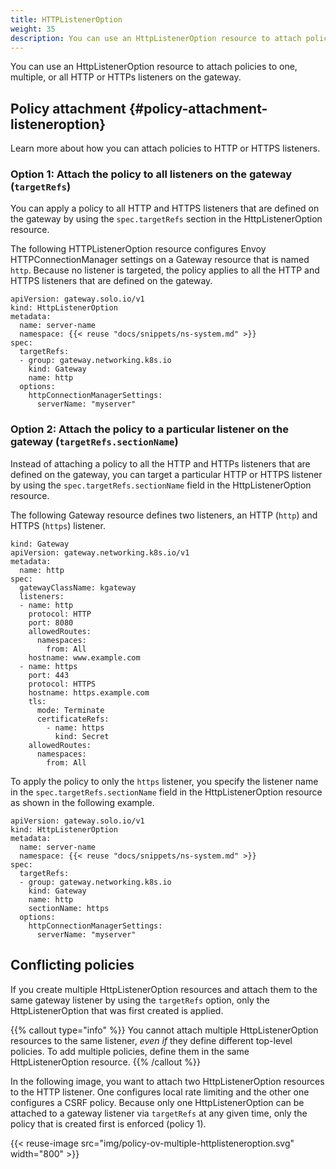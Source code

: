 ```yaml
---
title: HTTPListenerOption
weight: 35
description: You can use an HttpListenerOption resource to attach policies to one, multiple, or all HTTP or HTTPs listeners on the gateway. 
---
```


You can use an HttpListenerOption resource to attach policies to one, multiple, or all HTTP or HTTPs listeners on the gateway.

## Policy attachment {#policy-attachment-listeneroption}

Learn more about how you can attach policies to HTTP or HTTPS listeners. 

### Option 1: Attach the policy to all listeners on the gateway (`targetRefs`)

You can apply a policy to all HTTP and HTTPS listeners that are defined on the gateway by using the `spec.targetRefs` section in the HttpListenerOption resource. 

The following HTTPListenerOption resource configures Envoy HTTPConnectionManager settings on a Gateway resource that is named `http`. Because no listener is targeted, the policy applies to all the HTTP and HTTPS listeners that are defined on the gateway. 

```console {hl_lines=[7,8,9,10]} 
apiVersion: gateway.solo.io/v1
kind: HttpListenerOption
metadata:
  name: server-name
  namespace: {{< reuse "docs/snippets/ns-system.md" >}}
spec:
  targetRefs:
  - group: gateway.networking.k8s.io
    kind: Gateway
    name: http
  options:
    httpConnectionManagerSettings:
      serverName: "myserver"
```


### Option 2: Attach the policy to a particular listener on the gateway (`targetRefs.sectionName`)

Instead of attaching a policy to all the HTTP and HTTPs listeners that are defined on the gateway, you can target a particular HTTP or HTTPS listener by using the `spec.targetRefs.sectionName` field in the HttpListenerOption resource. 

The following Gateway resource defines two listeners, an HTTP (`http`) and HTTPS (`https`) listener. 

```console {hl_lines=[8,15]} 
kind: Gateway
apiVersion: gateway.networking.k8s.io/v1
metadata:
  name: http
spec:
  gatewayClassName: kgateway
  listeners:
  - name: http
    protocol: HTTP
    port: 8080
    allowedRoutes:
      namespaces:
        from: All
    hostname: www.example.com
  - name: https
    port: 443
    protocol: HTTPS
    hostname: https.example.com
    tls:
      mode: Terminate
      certificateRefs:
        - name: https
          kind: Secret
    allowedRoutes:
      namespaces:
        from: All
```

To apply the policy to only the `https` listener, you specify the listener name in the `spec.targetRefs.sectionName` field in the HttpListenerOption resource as shown in the following example. 

```console {hl_lines=[11]} 
apiVersion: gateway.solo.io/v1
kind: HttpListenerOption
metadata:
  name: server-name
  namespace: {{< reuse "docs/snippets/ns-system.md" >}}
spec:
  targetRefs:
  - group: gateway.networking.k8s.io
    kind: Gateway
    name: http
    sectionName: https
  options:
    httpConnectionManagerSettings:
      serverName: "myserver"
```


## Conflicting policies

If you create multiple HttpListenerOption resources and attach them to the same gateway listener by using the `targetRefs` option, only the HttpListenerOption that was first created is applied. 

{{% callout type="info" %}}
You cannot attach multiple HttpListenerOption resources to the same listener, *even if* they define different top-level policies. To add multiple policies, define them in the same HttpListenerOption resource.
{{% /callout %}}

In the following image, you want to attach two HttpListenerOption resources to the HTTP listener. One configures local rate limiting and the other one configures a CSRF policy. Because only one HttpListenerOption can be attached to a gateway listener via `targetRefs` at any given time, only the policy that is created first is enforced (policy 1). 

{{< reuse-image src="img/policy-ov-multiple-httplisteneroption.svg" width="800" >}}